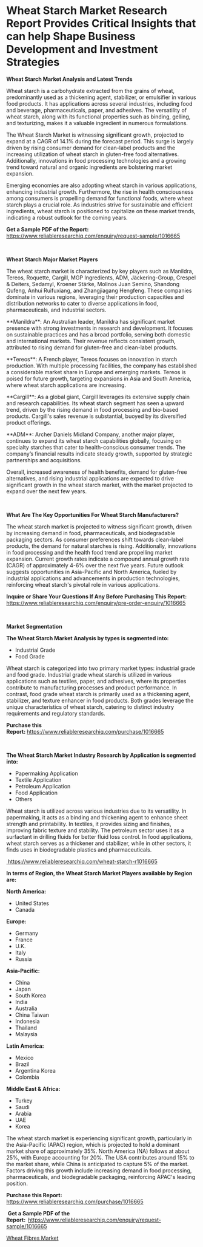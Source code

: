 <p><h1>Wheat Starch Market Research Report Provides Critical Insights that can help Shape Business Development and Investment Strategies</h1></p><p><strong>Wheat Starch Market Analysis and Latest Trends</strong></p>
<p><p>Wheat starch is a carbohydrate extracted from the grains of wheat, predominantly used as a thickening agent, stabilizer, or emulsifier in various food products. It has applications across several industries, including food and beverage, pharmaceuticals, paper, and adhesives. The versatility of wheat starch, along with its functional properties such as binding, gelling, and texturizing, makes it a valuable ingredient in numerous formulations.</p><p>The Wheat Starch Market is witnessing significant growth, projected to expand at a CAGR of 14.1% during the forecast period. This surge is largely driven by rising consumer demand for clean-label products and the increasing utilization of wheat starch in gluten-free food alternatives. Additionally, innovations in food processing technologies and a growing trend toward natural and organic ingredients are bolstering market expansion.</p><p>Emerging economies are also adopting wheat starch in various applications, enhancing industrial growth. Furthermore, the rise in health consciousness among consumers is propelling demand for functional foods, where wheat starch plays a crucial role. As industries strive for sustainable and efficient ingredients, wheat starch is positioned to capitalize on these market trends, indicating a robust outlook for the coming years.</p></p>
<p><strong>Get a Sample PDF of the Report:&nbsp;</strong> <a href="https://www.reliableresearchiq.com/enquiry/request-sample/1016665?utm_campaign=2319&utm_medium=2&utm_source=Github&utm_content=ia&utm_term=07042025&utm_id=wheat-starch">https://www.reliableresearchiq.com/enquiry/request-sample/1016665</a></p>
<p>&nbsp;</p>
<p><strong>Wheat Starch Major Market Players</strong></p>
<p><p>The wheat starch market is characterized by key players such as Manildra, Tereos, Roquette, Cargill, MGP Ingredients, ADM, Jäckering-Group, Crespel & Deiters, Sedamyl, Kroener Stärke, Molinos Juan Semino, Shandong Qufeng, Anhui Ruifuxiang, and Zhangjiagang Hengfeng. These companies dominate in various regions, leveraging their production capacities and distribution networks to cater to diverse applications in food, pharmaceuticals, and industrial sectors.</p><p>**Manildra**: An Australian leader, Manildra has significant market presence with strong investments in research and development. It focuses on sustainable practices and has a broad portfolio, serving both domestic and international markets. Their revenue reflects consistent growth, attributed to rising demand for gluten-free and clean-label products.</p><p>**Tereos**: A French player, Tereos focuses on innovation in starch production. With multiple processing facilities, the company has established a considerable market share in Europe and emerging markets. Tereos is poised for future growth, targeting expansions in Asia and South America, where wheat starch applications are increasing.</p><p>**Cargill**: As a global giant, Cargill leverages its extensive supply chain and research capabilities. Its wheat starch segment has seen a upward trend, driven by the rising demand in food processing and bio-based products. Cargill's sales revenue is substantial, buoyed by its diversified product offerings.</p><p>**ADM**: Archer Daniels Midland Company, another major player, continues to expand its wheat starch capabilities globally, focusing on specialty starches that cater to health-conscious consumer trends. The company’s financial results indicate steady growth, supported by strategic partnerships and acquisitions.</p><p>Overall, increased awareness of health benefits, demand for gluten-free alternatives, and rising industrial applications are expected to drive significant growth in the wheat starch market, with the market projected to expand over the next few years.</p></p>
<p>&nbsp;</p>
<p><strong>What Are The Key Opportunities For Wheat Starch Manufacturers?</strong></p>
<p><p>The wheat starch market is projected to witness significant growth, driven by increasing demand in food, pharmaceuticals, and biodegradable packaging sectors. As consumer preferences shift towards clean-label products, the demand for natural starches is rising. Additionally, innovations in food processing and the health food trend are propelling market expansion. Current growth rates indicate a compound annual growth rate (CAGR) of approximately 4-6% over the next five years. Future outlook suggests opportunities in Asia-Pacific and North America, fueled by industrial applications and advancements in production technologies, reinforcing wheat starch's pivotal role in various applications.</p></p>
<p><strong>Inquire or Share Your Questions If Any Before Purchasing This Report:</strong> <a href="https://www.reliableresearchiq.com/enquiry/pre-order-enquiry/1016665?utm_campaign=2319&utm_medium=2&utm_source=Github&utm_content=ia&utm_term=07042025&utm_id=wheat-starch">https://www.reliableresearchiq.com/enquiry/pre-order-enquiry/1016665</a></p>
<p>&nbsp;</p>
<p><strong>Market Segmentation</strong></p>
<p><strong>The Wheat Starch Market Analysis by types is segmented into:</strong></p>
<p><ul><li>Industrial Grade</li><li>Food Grade</li></ul></p>
<p><p>Wheat starch is categorized into two primary market types: industrial grade and food grade. Industrial grade wheat starch is utilized in various applications such as textiles, paper, and adhesives, where its properties contribute to manufacturing processes and product performance. In contrast, food grade wheat starch is primarily used as a thickening agent, stabilizer, and texture enhancer in food products. Both grades leverage the unique characteristics of wheat starch, catering to distinct industry requirements and regulatory standards.</p></p>
<p><strong>Purchase this Report:&nbsp;</strong><a href="https://www.reliableresearchiq.com/purchase/1016665?utm_campaign=2319&utm_medium=2&utm_source=Github&utm_content=ia&utm_term=07042025&utm_id=wheat-starch">https://www.reliableresearchiq.com/purchase/1016665</a></p>
<p>&nbsp;</p>
<p><strong>The Wheat Starch Market Industry Research by Application is segmented into:</strong></p>
<p><ul><li>Papermaking Application</li><li>Textile Application</li><li>Petroleum Application</li><li>Food Application</li><li>Others</li></ul></p>
<p><p>Wheat starch is utilized across various industries due to its versatility. In papermaking, it acts as a binding and thickening agent to enhance sheet strength and printability. In textiles, it provides sizing and finishes, improving fabric texture and stability. The petroleum sector uses it as a surfactant in drilling fluids for better fluid loss control. In food applications, wheat starch serves as a thickener and stabilizer, while in other sectors, it finds uses in biodegradable plastics and pharmaceuticals.</p></p>
<p><a href="https://www.reliableresearchiq.com/wheat-starch-r1016665?utm_campaign=2319&utm_medium=2&utm_source=Github&utm_content=ia&utm_term=07042025&utm_id=wheat-starch">&nbsp;https://www.reliableresearchiq.com/wheat-starch-r1016665</a></p>
<p><strong>In terms of Region, the Wheat Starch Market Players available by Region are:</strong></p>
<p>
    <p> <strong> North America: </strong>
        <ul>
            <li>United States</li>
            <li>Canada</li>
        </ul>
        </p> 
    <p> <strong> Europe: </strong>
        <ul>
            <li>Germany</li>
            <li>France</li>
            <li>U.K.</li>
            <li>Italy</li>
            <li>Russia</li>
        </ul>
        </p> 
    <p> <strong> Asia-Pacific: </strong>
        <ul>
            <li>China</li>
            <li>Japan</li>
            <li>South Korea</li>
            <li>India</li>
            <li>Australia</li>
            <li>China Taiwan</li>
            <li>Indonesia</li>
            <li>Thailand</li>
            <li>Malaysia</li>
        </ul>
        </p> 
    <p> <strong> Latin America: </strong>
        <ul>
            <li>Mexico</li>
            <li>Brazil</li>
            <li>Argentina Korea</li>
            <li>Colombia</li>
        </ul>
        </p> 
    <p> <strong> Middle East & Africa: </strong>
        <ul>
            <li>Turkey</li>
            <li>Saudi</li>
            <li>Arabia</li>
            <li>UAE</li>
            <li>Korea</li>
        </ul>
    </p>
    </p>
<p><p>The wheat starch market is experiencing significant growth, particularly in the Asia-Pacific (APAC) region, which is projected to hold a dominant market share of approximately 35%. North America (NA) follows at about 25%, with Europe accounting for 20%. The USA contributes around 15% to the market share, while China is anticipated to capture 5% of the market. Factors driving this growth include increasing demand in food processing, pharmaceuticals, and biodegradable packaging, reinforcing APAC's leading position.</p></p>
<p><strong>Purchase this Report: </strong><a href="https://www.reliableresearchiq.com/purchase/1016665?utm_campaign=2319&utm_medium=2&utm_source=Github&utm_content=ia&utm_term=07042025&utm_id=wheat-starch">https://www.reliableresearchiq.com/purchase/1016665</a></p>
<p>&nbsp;<strong>Get a Sample PDF of the Report:&nbsp;&nbsp;</strong><a href="https://www.reliableresearchiq.com/enquiry/request-sample/1016665?utm_campaign=2319&utm_medium=2&utm_source=Github&utm_content=ia&utm_term=07042025&utm_id=wheat-starch">https://www.reliableresearchiq.com/enquiry/request-sample/1016665</a></p>
<p><strong></strong></p>
<p><p><a href="https://github.com/tona7vba/Market-Research-Report-List-1/blob/main/wheat-fibres-market.md?utm_campaign=2319&utm_medium=2&utm_source=Github&utm_content=ia&utm_term=07042025&utm_id=wheat-starch">Wheat Fibres Market</a></p></p>